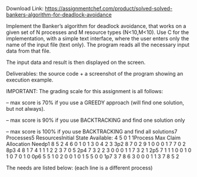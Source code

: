 Download Link: https://assignmentchef.com/product/solved-solved-bankers-algorithm-for-deadlock-avoidance
<br>
<p class="ui header product-top-header" title="Banker's algorithm for deadlock avoidance Solution">Implement the Banker’s algorithm for deadlock avoidance, that works on a given set of N processes and M resource types (N&lt;10,M&lt;10). Use C for the implementation, with a simple text interface, where the user enters only the name of the input file (text only). The program reads all the necessary input data from that file.

The input data and result is then displayed on the screen.

Deliverables: the source code + a screenshot of the program showing an execution example.

IMPORTANT: The grading scale for this assignment is all follows:

– max score is 70% if you use a GREEDY approach (will find one solution, but not always).

– max score is 90% if you use BACKTRACKING and find one solution only

– max score is 100% if you use BACKTRACKING and find all solutions7 Processes5 ResourcesInitial State Available: 4 5 0 1 1Process Max Claim Allocation Needp1 8 5 2 4 6 0 1 0 1 3 0 4 2 3 3p2 8 7 0 2 9 1 0 0 0 1 7 7 0 2 8p3 4 8 1 7 4 1 1 1 2 2 3 7 0 5 2p4 7 3 2 2 3 0 0 0 1 1 7 3 2 1 2p5 7 1 1 1 0 0 1 0 1 0 7 0 1 0 0p6 5 5 1 0 2 0 0 1 0 1 5 5 0 0 1p7 3 7 8 6 3 0 0 0 1 1 3 7 8 5 2

The needs are listed below: (each line is a different process)